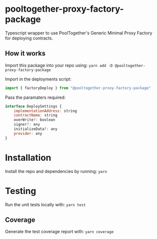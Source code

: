 # pooltogether-proxy-factory-package

Typescript wrapper to use PoolTogether's Generic Minimal Proxy Factory for deploying contracts.

## How it works

Import this package into your repo using:
`yarn add -D @pooltogether-proxy-factory-package`

Import in the deployments script:
```javascript
import { factoryDeploy } from "@pooltogether-proxy-factory-package"
```
Pass the paramaters required:
```javascript
interface DeploySettings {
    implementationAddress: string
    contractName: string
    overWrite?: boolean
    signer?: any 
    initializeData?: any
    provider: any 
}
```



# Installation
Install the repo and dependencies by running:
`yarn`


# Testing
Run the unit tests locally with:
`yarn test`

## Coverage
Generate the test coverage report with:
`yarn coverage`